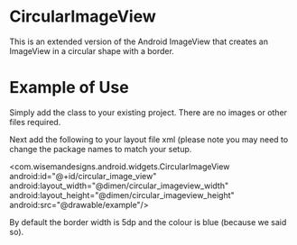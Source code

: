 CircularImageView
=================

This is an extended version of the Android ImageView that creates an ImageView in a circular shape with a border.

Example of Use 
==============

Simply add the class to your existing project. There are no images or other files required.

Next add the following to your layout file xml (please note you may need to change the package names to match your setup.

  &lt;com.wisemandesigns.android.widgets.CircularImageView
    android:id=&quot;@+id/circular_image_view&quot;
    android:layout_width=&quot;@dimen/circular_imageview_width&quot;
    android:layout_height=&quot;@dimen/circular_imageview_height&quot;
    android:src=&quot;@drawable/example&quot;/&gt;
    
By default the border width is 5dp and the colour is blue (because we said so).
